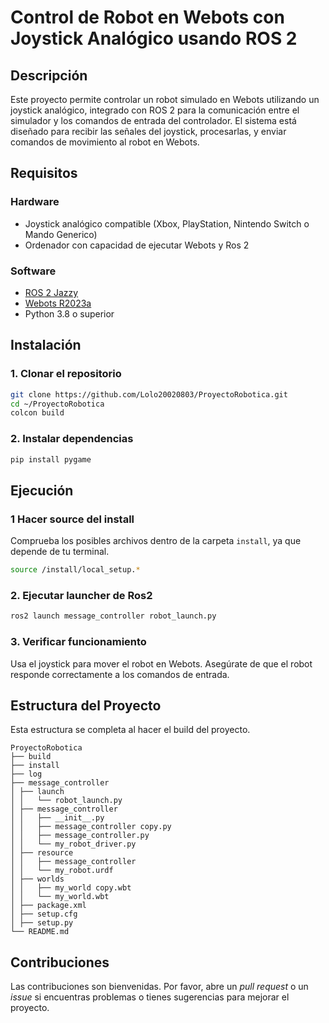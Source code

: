 # Control de Robot en Webots con Joystick Analógico usando ROS 2

## Descripción
Este proyecto permite controlar un robot simulado en Webots utilizando un joystick analógico, integrado con ROS 2 para la comunicación entre el simulador y los comandos de entrada del controlador. El sistema está diseñado para recibir las señales del joystick, procesarlas, y enviar comandos de movimiento al robot en Webots.

## Requisitos

### Hardware
- Joystick analógico compatible (Xbox, PlayStation, Nintendo Switch o Mando Generico)
- Ordenador con capacidad de ejecutar Webots y Ros 2 

### Software
- [ROS 2 Jazzy](https://docs.ros.org/en/jazzy/)
- [Webots R2023a](https://cyberbotics.com)
- Python 3.8 o superior

## Instalación

### 1. Clonar el repositorio
```bash
git clone https://github.com/Lolo20020803/ProyectoRobotica.git
cd ~/ProyectoRobotica
colcon build
```

### 2. Instalar dependencias

```bash
pip install pygame
```
## Ejecución


### 1 Hacer source del install
Comprueba los posibles archivos dentro de la carpeta `install`, ya que depende de tu terminal.

```bash
source /install/local_setup.*
```

### 2. Ejecutar launcher de Ros2
```bash
ros2 launch message_controller robot_launch.py
```


### 3. Verificar funcionamiento
Usa el joystick para mover el robot en Webots. Asegúrate de que el robot responde correctamente a los comandos de entrada.

## Estructura del Proyecto 
Esta estructura se completa al hacer el build del proyecto.
```
ProyectoRobotica
├── build
├── install
├── log
├── message_controller
│ ├── launch
│ │   └── robot_launch.py
│ ├── message_controller
│ │   ├── __init__.py
│ │   ├── message_controller copy.py
│ │   ├── message_controller.py
│ │   └── my_robot_driver.py
│ ├── resource
│ │   ├── message_controller
│ │   └── my_robot.urdf
│ ├── worlds
│ │   ├── my_world copy.wbt
│ │   └── my_world.wbt
│ ├── package.xml
│ ├── setup.cfg
│ ├── setup.py
└── README.md
```

## Contribuciones
Las contribuciones son bienvenidas. Por favor, abre un *pull request* o un *issue* si encuentras problemas o tienes sugerencias para mejorar el proyecto.

